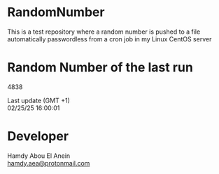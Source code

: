 # RandomNumber    
This is a test repository where a random number is pushed to a file automatically passwordless from a cron job in my Linux CentOS server    
# Random Number of the last run   
4838
      
Last update (GMT +1)    
02/25/25 16:00:01
# Developer    
Hamdy Abou El Anein   
hamdy.aea@protonmail.com

